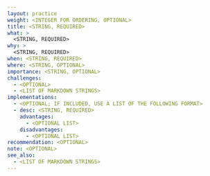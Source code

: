 ```yaml
---
layout: practice
weight: <INTEGER FOR ORDERING, OPTIONAL>
title: <STRING, REQUIRED>
what: >
  <STRING, REQUIRED>
why: >
  <STRING, REQUIRED>
when: <STRING, REQUIRED>
where: <STRING, OPTIONAL>
importance: <STRING, OPTIONAL>
challenges:
  - <OPTIONAL>
  - <LIST OF MARKDOWN STRINGS>
implementations:
  - <OPTIONAL; IF INCLUDED, USE A LIST OF THE FOLLOWING FORMAT>
  - desc: <STRING, REQUIRED>
    advantages:
      - <OPTIONAL LIST>
    disadvantages:
      - <OPTIONAL LIST>
recommendation: <OPTIONAL>
note: <OPTIONAL>
see_also:
  - <LIST OF MARKDOWN STRINGS>
---
```

<ADDITIONAL CONTENT HERE>
